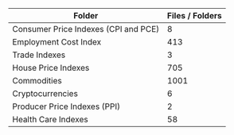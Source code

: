 | Folder                               |   Files / Folders |
|--------------------------------------|-------------------|
| Consumer Price Indexes (CPI and PCE) |                 8 |
| Employment Cost Index                |               413 |
| Trade Indexes                        |                 3 |
| House Price Indexes                  |               705 |
| Commodities                          |              1001 |
| Cryptocurrencies                     |                 6 |
| Producer Price Indexes (PPI)         |                 2 |
| Health Care Indexes                  |                58 |